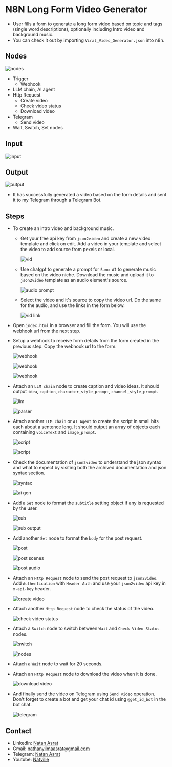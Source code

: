 # N8N Long Form Video Generator
- User fills a form to generate a long form video based on topic and tags (single word descriptions), optionally including Intro video and background music.
- You can check it out by importing `Viral_Video_Generator.json` into n8n.

## Nodes 

![nodes](./screenshots/initial.png)

- Trigger
    - Webhook
- LLM chain, AI agent
- Http Request
    - Create video
    - Check video status
    - Download video
- Telegram
    - Send video
- Wait, Switch, Set nodes

## Input

![input](./screenshots/web_long.png)

## Output

![output](./screenshots/output2.png)

- It has successfully generated a video based on the form details and sent it to my Telegram through a Telegram Bot.

## Steps

- To create an intro video and background music.
    
    - Get your free api key from `json2video` and create a new video template and click on edit. Add a video in your template and select the video to add source from pexels or local.

        ![vid](./screenshots/json2video_video.png)

    - Use chatgpt to generate a prompt for `Suno AI` to generate music based on the video niche. Download the music and upload it to `json2video` template as an audio element's source.

        ![audio prompt](./screenshots/suno_prompt.png)

    - Select the video and it's source to copy the video url. Do the same for the audio, and use the links in the form below.

        ![vid link](./screenshots/json2video_vid_url.png)


- Open `index.html` in a browser and fill the form. You will use the webhook url from the next step.

- Setup a webhook to receive form details from the form created in the previous step. Copy the webhook url to the form.

    ![webhook](./screenshots/webhook_1.png)

    ![webhook](./screenshots/webhook_2.png)

    ![webhook](./screenshots/webhook_3.png)

- Attach an `LLM chain` node to create caption and video ideas. It should output `idea`, `caption`, `character_style_prompt`, `channel_style_prompt`.

    ![llm](./screenshots/idea_generator.png)

    ![parser](./screenshots/idea_generator_parser.png)

- Attach another `LLM chain` or `AI Agent` to create the script in small bits each about a sentence long. It should output an array of objects each containing `voiceText` and `image_prompt`.

    ![script](./screenshots/script_generator.png)

    ![script](./screenshots/script_generator_parser.png)

- Check the documentation of `json2video` to understand the json syntax and what to expect by visiting both the archived documentation and json syntax section.

    ![syntax](./screenshots/json_syntax.png)

    ![ai gen](./screenshots/ai_gen.png)

- Add a `Set` node to format the `subtitle` setting object if any is requested by the user.

    ![sub](./screenshots/set_subtitle_data.png)

    ![sub output](./screenshots/set_subtitle_data_output.png)

- Add another `Set` node to format the `body` for the post request.

    ![post](./screenshots/set_request_body_node.png)

    ![post scenes](./screenshots/set_request_body_node_scenes.png)

    ![post audio](./screenshots/set_request_body_node_audio.png)

- Attach an `Http Request` node to send the post request to `json2video`. Add `Authentication` with `Header Auth` and use your `json2video` api key in `x-api-key` header.

    ![create video](./screenshots/create_video.png)

- Attach another `Http Request` node to check the status of the video.

    ![check video status](./screenshots/check_status.png)

- Attach a `Switch` node to switch between `Wait` and `Check Video Status` nodes.

    ![switch](./screenshots/switch.png)

    ![nodes](./screenshots/switch_nodes.png)

- Attach a `Wait` node to wait for 20 seconds.

- Attach an `Http Request` node to download the video when it is done.

    ![download video](./screenshots/download_video.png)

- And finally send the video on Telegram using `Send video` operation. Don't forget to create a bot and get your chat id using `@get_id_bot` in the bot chat.

    ![telegram](./screenshots/telegram.png)

## Contact
 - LinkedIn: [Natan Asrat](https://linkedin.com/in/natan-asrat)
 - Gmail: nathanyilmaasrat@gmail.com
 - Telegram: [Natan Asrat](https://t.me/fail_your_way_to_success)
 - Youtube: [Natville](https://www.youtube.com/@natvilletutor)